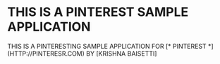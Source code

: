 # THIS IS A PINTEREST SAMPLE APPLICATION
THIS IS A PINTERESTING SAMPLE APPLICATION FOR
[* PINTEREST *] (HTTP://PINTERESR.COM)
BY [KRISHNA  BAISETTI]
